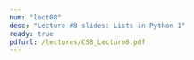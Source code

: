 ```yaml
---
num: "lect08"
desc: "Lecture #8 slides: Lists in Python 1"
ready: true
pdfurl: /lectures/CS8_Lecture8.pdf
---
```

